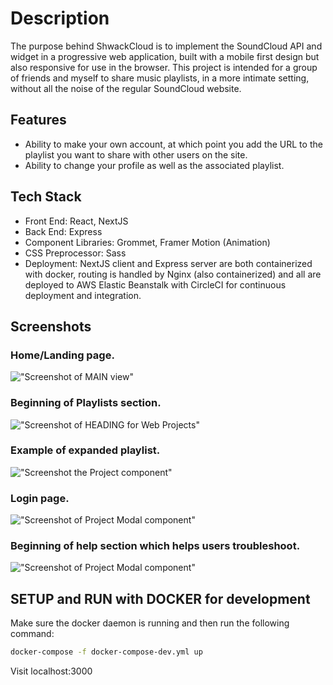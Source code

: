 # Description

The purpose behind ShwackCloud is to implement the SoundCloud API
and widget in a progressive web application, built with a mobile first design but also responsive for use in the browser. This project is intended for a group of friends and myself to share music playlists, in a more intimate setting, without all the noise of the regular SoundCloud website.

## Features

- Ability to make your own account, at which point you add the URL to the playlist you want to share with other users on the site.
- Ability to change your profile as well as the associated playlist.

## Tech Stack

- Front End: React, NextJS
- Back End: Express
- Component Libraries: Grommet, Framer Motion (Animation)
- CSS Preprocessor: Sass
- Deployment: NextJS client and Express server are both containerized with docker, routing is handled by Nginx (also containerized) and all are deployed to AWS Elastic Beanstalk with CircleCI for continuous deployment and integration.

## Screenshots

### Home/Landing page.

!["Screenshot of MAIN view"](https://github.com/mphbo/music-corner/blob/development/public/docs/1.png)

### Beginning of Playlists section.

!["Screenshot of HEADING for Web Projects"](https://github.com/mphbo/music-corner/blob/development/public/docs/2.png)

### Example of expanded playlist.

!["Screenshot the Project component"](https://github.com/mphbo/music-corner/blob/development/public/docs/3.png)

### Login page.

!["Screenshot of Project Modal component"](https://github.com/mphbo/music-corner/blob/development/public/docs/4.png)

### Beginning of help section which helps users troubleshoot.

!["Screenshot of Project Modal component"](https://github.com/mphbo/music-corner/blob/development/public/docs/5.png)

## SETUP and RUN with DOCKER for development

Make sure the docker daemon is running and then run the following command:

```sh
docker-compose -f docker-compose-dev.yml up
```

Visit localhost:3000
